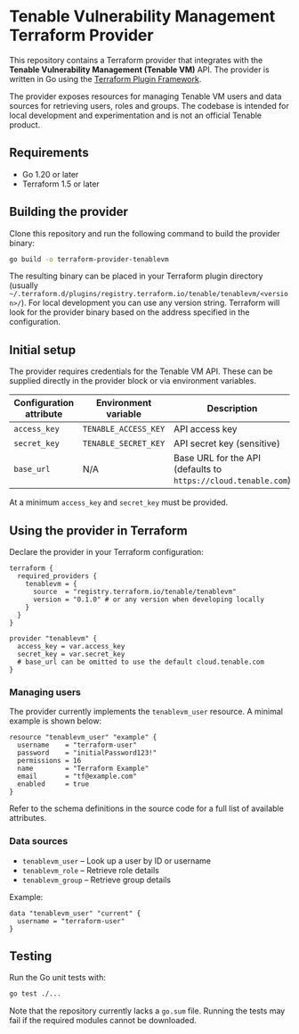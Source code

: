 # Tenable Vulnerability Management Terraform Provider

This repository contains a Terraform provider that integrates with the **Tenable Vulnerability Management (Tenable VM)** API. The provider is written in Go using the [Terraform Plugin Framework](https://github.com/hashicorp/terraform-plugin-framework).

The provider exposes resources for managing Tenable VM users and data sources for retrieving users, roles and groups. The codebase is intended for local development and experimentation and is not an official Tenable product.

## Requirements

- Go 1.20 or later
- Terraform 1.5 or later

## Building the provider

Clone this repository and run the following command to build the provider binary:

```bash
go build -o terraform-provider-tenablevm
```

The resulting binary can be placed in your Terraform plugin directory (usually `~/.terraform.d/plugins/registry.terraform.io/tenable/tenablevm/<version>/`). For local development you can use any version string. Terraform will look for the provider binary based on the address specified in the configuration.

## Initial setup

The provider requires credentials for the Tenable VM API. These can be supplied directly in the provider block or via environment variables.

| Configuration attribute | Environment variable        | Description                                   |
|-------------------------|-----------------------------|-----------------------------------------------|
| `access_key`            | `TENABLE_ACCESS_KEY`        | API access key                                |
| `secret_key`            | `TENABLE_SECRET_KEY`        | API secret key (sensitive)                    |
| `base_url`              | N/A                         | Base URL for the API (defaults to `https://cloud.tenable.com`) |

At a minimum `access_key` and `secret_key` must be provided.

## Using the provider in Terraform

Declare the provider in your Terraform configuration:

```hcl
terraform {
  required_providers {
    tenablevm = {
      source  = "registry.terraform.io/tenable/tenablevm"
      version = "0.1.0" # or any version when developing locally
    }
  }
}

provider "tenablevm" {
  access_key = var.access_key
  secret_key = var.secret_key
  # base_url can be omitted to use the default cloud.tenable.com
}
```

### Managing users

The provider currently implements the `tenablevm_user` resource. A minimal example is shown below:

```hcl
resource "tenablevm_user" "example" {
  username    = "terraform-user"
  password    = "initialPassword123!"
  permissions = 16
  name        = "Terraform Example"
  email       = "tf@example.com"
  enabled     = true
}
```

Refer to the schema definitions in the source code for a full list of available attributes.

### Data sources

- `tenablevm_user` – Look up a user by ID or username
- `tenablevm_role` – Retrieve role details
- `tenablevm_group` – Retrieve group details

Example:

```hcl
data "tenablevm_user" "current" {
  username = "terraform-user"
}
```

## Testing

Run the Go unit tests with:

```bash
go test ./...
```

Note that the repository currently lacks a `go.sum` file. Running the tests may fail if the required modules cannot be downloaded.

